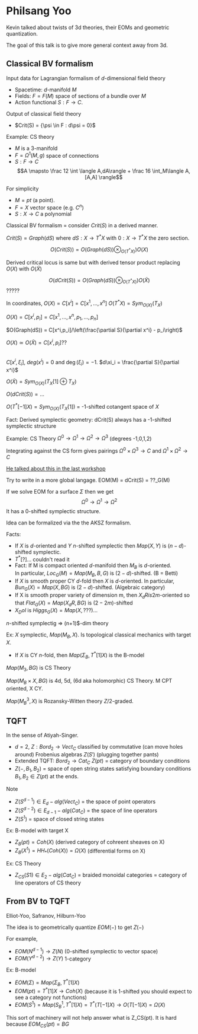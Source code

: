 # Philsang Yoo

Kevin talked about twists of 3d theories, their EOMs and geometric quantization.

The goal of this talk is to give more general context away from 3d. 

## Classical BV formalism

Input data for Lagrangian formalism of $d$-dimensional field theory
- Spacetime: $d$-manifold $M$ 
- Fields: $F = F(M)$ space of sections of a bundle over $M$
- Action functional $S : F \to C$. 

Output of classical field theory 
- $Crit(S) = \{\psi \in F :  d\psi = 0}$

Example: CS theory
- $M$ is a 3-manifold
- $F = \Omega^1(M,g)$ space of connections
- $S : F \to C$
$$A \mapsto \frac 12 \int \langle A,dA\rangle + \frac 16 \int_M\langle A,[A,A] \rangle$$

For simplicity 
- $M = pt$ (a point). 
- $F = X$ vector space (e.g. $C^n$)
- $S : X \to C$ a polynomial

Classical BV formalism = consider $Crit(S)$ in a derived manner.

$Crit(S) = Graph(dS)$ where $dS : X \to T^*X$ with $0 : X \to T^*X$ the zero section.

$$O(Crit(S)) = O(Graph(dS))\otimes_{O(T^*X)}) O(X)$$

Derived critical locus is same but with derived tensor product replacing $O(X)$ with $O(\tilde X)$

$$O(dCrit(S)) = O(Graph(dS))\otimes_{O(T^*X)}) O(\tilde X)$$?????

In coordinates, 
$O(X) = C[x^i] = C[x^1, ... , x^n]$  $O(T^* X) = Sym_{O(X)}(T_X)$

$O(X) = C[x^i,p_i] = C[x^1, ... , x^n,p_1,...,p_n]$

$O(Graph(dS)) = C[x^i,p_i]/\left(\frac{\partial S}{\partial x^i} - p_i\right)$

$O(X) \simeq O(\tilde X) = C[x^i,p_i]$??

##


$C[x^i,\xi_i]$, $deg(x^i) = 0$ and $\deg(\xi_i) = -1$. $d\xi_i = \frac{\partial S}{\partial x^i}$

$O(\tilde X) = Sym_{O(X)}(T_X[1] \oplus T_X)$

$O(dCrit(S)) = ...$

$O(T^*[-1]X) = Sym_{O(X)}(T_X[1])$ = -1-shifted cotangent space of $X$

Fact: Derived symplectic geometry: dCrit(S) always has a -1-shifted symplectic structure


Example: CS Theory $\Omega^0 \to \Omega^1 \to \Omega^2 \to \Omega^3$ (degrees -1,0,1,2)

Integrating against the CS form gives pairings 
$\Omega^0\times \Omega^3 \to C$ and $\Omega^1\times \Omega^2 \to C$ 

[He talked about this in the last workshop](https://pirsa.org/speaker/Philsang-Yoo)

Try to write in a more global langage.  EOM(M) = dCrit(S) = ??_G(M)

If we solve EOM for a surface $\Sigma$ then we get 
$$\Omega^0 \to \Omega^1 \to \Omega^2$$
It has a 0-shifted symplectic structure.

Idea can be formalized via the the AKSZ formalism.

Facts:
- If $X$ is $d$-oriented and $Y$ $n$-shifted symplectic then $Map(X,Y)$ is $(n-d)$-shifted symplectic.
- $T^*$[?]...  couldn't read it
- Fact: If M is compact oriented $d$-manifold then $M_B$ is $d$-oriented.  
In particular, $Loc_G(M) = Map(M_B,B,G)$ is 
$(2-d)$-shifted. (B = Betti)
- If $X$ is smooth proper CY $d$-fold then $X$ is $d$-oriented.  In particular, $Bun_G(X) = Map(X,BG)$ is $(2-d)$-shifted. (Algebraic category)
- If X is smooth proper variety of dimension m, then $X_dR is 2m$-oriented so that $Flat_G(X) = Map(X_dR,BG)$ is $(2-2m)$-shifted
- $X_Dol$ is $Higgs_G(X) = Map(X,???)$...

$n$-shifted symplectig $\Rightarrow$ (n+1)$-dim theory 

Ex: $X$ symplectic, $Map(M_B,X)$.  Is topological classical mechanics with target $X$.
- If $X$ is CY $n$-fold, then $Map(\Sigma_B,T^*[1]X)$ is the B-model 

$Map(M_3,BG)$ is CS Theory

$Map(M_B \times X,BG)$ is 4d, 5d, (6d aka holomorphic) CS Theory.  M CPT oriented, X CY.

$Map(M_B^3,X)$ is Rozansky-Witten theory $Z/2$-graded.


## TQFT

In the sense of Atiyah-Singer.  
- $d=2$, $Z: Bord_2 \to Vect_C$ classified by commutative (can move holes around) Frobenius algebras $Z(S')$ (plugging together pants)
- Extended TQFT: $Bord_2 \to Cat_C$ $Z(pt)$ = category of boundary conditions
- $Z(-,B_1,B_2)$ = space of open string states satisfying boundary conditions $B_1,B_2 \in Z(pt)$ at the ends.

Note 
- $Z(S^{d-1}) \in E_d-alg(Vect_C)$ = the space of point operators
- $Z(S^{d-2}) \in E_{d-1}-alg(Cat_C)$ = the space of line operators 
- $Z(S^1)$ = space of closed string states 

Ex: B-model with target X
- $Z_B(pt) = Coh(X)$ (derived category of cohreent sheaves on X)
- $Z_B(X^1) = HH_*(Coh(X)) = \Omega(X)$ (differential forms on X)

Ex: CS Theory
- $Z_{CS}(S1) \in E_2-alg(Cat_C)$ = braided monoidal categories = category of line operators of CS theory


## From BV to TQFT

Elliot-Yoo, Safranov, Hilburn-Yoo

The idea is to geometrically quantize $EOM(-)$ to get $Z(-)$

For example, 
- $EOM(N^{d-1}) \to Z(N)$ (0-shifted symplectic to vector space)
- $EOM(Y^{d-2}) \to Z(Y)$ 1-category

Ex: B-model 
- $EOM(\Sigma) = Map(\Sigma_B,T^*[1]X)$
- $EOM(pt) = T^*[1]X \to Coh(X)$ (because it is 1-shifted you should expect to see a category not functions)
- $EOM(S^1) = Map(S^1_B,T^*[1]X) = T^*(T[-1]X) \to O(T[-1]X) = \Omega(X)$


This sort of machinery will not help answer what is Z_CS(pt).  It is hard because 
 $EOM_{CS}(pt) = BG$